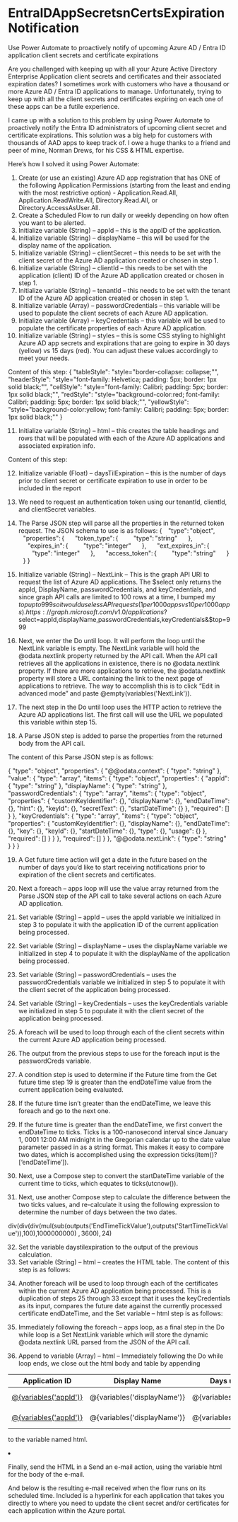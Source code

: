 # EntraIDAppSecretsnCertsExpirationNotification

Use Power Automate to proactively notify of upcoming Azure AD / Entra ID application client secrets and certificate expirations 
 
Are you challenged with keeping up with all your Azure Active Directory Enterprise Application client secrets and certificates and their associated expiration dates? 
I sometimes work with customers who have a thousand or more Azure AD / Entra ID applications to manage. Unfortunately, trying to keep up with all the client secrets and certificates expiring on each one of these apps can be a futile experience.   

I came up with a solution to this problem by using Power Automate to proactively notify the Entra ID administrators of upcoming client secret and certificate expirations. This solution was a big help for customers with thousands of AAD apps to keep track of.  I owe a huge thanks to a friend and peer of mine, Norman Drews, for his CSS & HTML expertise. 

Here’s how I solved it using Power Automate: 
 
1.	Create (or use an existing) Azure AD app registration that has ONE of the following Application Permissions (starting from the least and ending with the most restrictive option) -  Application.Read.All, Application.ReadWrite.All, Directory.Read.All, or Directory.AccessAsUser.All.  
2.	Create a Scheduled Flow to run daily or weekly depending on how often you want to be alerted.   
3.	Initialize variable (String) – appId – this is the appID of the application. 
4.	Initialize variable (String) – displayName – this will be used for the display name of the application. 
5.	Initialize variable (String) – clientSecret – this needs to be set with the client secret of the Azure AD application created or chosen in step 1. 
6.	Initialize variable (String) – clientId – this needs to be set with the application (client) ID of the Azure AD application created or chosen in step 1. 
7.	Initialize variable (String) – tenantId – this needs to be set with the tenant ID of the Azure AD application created or chosen in step 1. 
8.	Initialize variable (Array) – passwordCredentials – this variable will be used to populate the client secrets of each Azure AD application. 
9.	Initialize variable (Array) – keyCredentials – this variable will be used to populate the certificate properties of each Azure AD application. 
10.	Initialize variable (String) – styles – this is some CSS styling to highlight Azure AD app secrets and expirations that are going to expire in 30 days (yellow) vs 15 days (red).  You can adjust these values accordingly to meet your needs. 
 
Content of this step: 
{ 
  "tableStyle": "style=\"border-collapse: collapse;\"", 
  "headerStyle": "style=\"font-family: Helvetica; padding: 5px; border: 1px solid black;\"", 
  "cellStyle": "style=\"font-family: Calibri; padding: 5px; border: 1px solid black;\"", 
  "redStyle": "style=\"background-color:red; font-family: Calibri; padding: 5px; border: 1px solid black;\"", 
  "yellowStyle": "style=\"background-color:yellow; font-family: Calibri; padding: 5px; border: 1px solid black;\"" 
} 
 
11.	Initialize variable (String) – html – this creates the table headings and rows that will be populated with each of the Azure AD applications and associated expiration info. 
 
Content of this step: 
 
<table @{variables('styles').tableStyle}><thead><th @{variables('styles').headerStyle}>Application ID</th><th @{variables('styles').headerStyle}>Display Name</th><th @{variables('styles').headerStyle}>Days until Expiration</th><th @{variables('styles').headerStyle}>Type</th><th @{variables('styles').headerStyle}>Expiration Date</th></thead><tbody> 
 
12.	Initialize variable (Float) – daysTilExpiration – this is the number of days prior to client secret or certificate expiration to use in order to be included in the report 
13.	We need to request an authentication token using our tenantId, clientId, and clientSecret variables. 
  
14.	The Parse JSON step will parse all the properties in the returned token request. 
The JSON schema to use is as follows: 
{ 
    "type": "object", 
    "properties": { 
        "token_type": { 
            "type": "string" 
        }, 
        "expires_in": { 
            "type": "integer" 
        }, 
        "ext_expires_in": { 
            "type": "integer" 
        }, 
        "access_token": { 
            "type": "string" 
        } 
    } 
} 
 
  
 
15.	Initialize variable (String) – NextLink – This is the graph API URI to request the list of Azure AD applications.  The $select only returns the appId, DisplayName, passwordCredentials, and keyCredentials, and since graph API calls are limited to 100 rows at a time, I bumped my $top up to 999 so it would use less API requests (1 per 1000 apps vs 10 per 1000 apps). 
https://graph.microsoft.com/v1.0/applications?$select=appId,displayName,passwordCredentials,keyCredentials&$top=999 
16.	Next, we enter the Do until loop. It will perform the loop until the NextLink variable is empty.  The NextLink variable will hold the @odata.nextlink property returned by the API call. When the API call retrieves all the applications in existence, there is no @odata.nextlink property.  If there are more applications to retrieve, the @odata.nextlink property will store a URL containing the link to the next page of applications to retrieve. The way to accomplish this is to click “Edit in advanced mode” and paste @empty(variables('NextLink')). 
  
17.	The next step in the Do until loop uses the HTTP action to retrieve the Azure AD applications list.  The first call will use the URL we populated this variable within step 15. 
18.	A Parse JSON step is added to parse the properties from the returned body from the API call. 

The content of this Parse JSON step is as follows:

{
    "type": "object",
    "properties": {
        "@@odata.context": {
            "type": "string"
        },
        "value": {
            "type": "array",
            "items": {
                "type": "object",
                "properties": {
                    "appId": {
                        "type": "string"
                    },
                    "displayName": {
                        "type": "string"
                    },
                    "passwordCredentials": {
                        "type": "array",
                        "items": {
                            "type": "object",
                            "properties": {
                                "customKeyIdentifier": {},
                                "displayName": {},
                                "endDateTime": {},
                                "hint": {},
                                "keyId": {},
                                "secretText": {},
                                "startDateTime": {}
                            },
                            "required": []
                        }
                    },
                    "keyCredentials": {
                        "type": "array",
                        "items": {
                            "type": "object",
                            "properties": {
                                "customKeyIdentifier": {},
                                "displayName": {},
                                "endDateTime": {},
                                "key": {},
                                "keyId": {},
                                "startDateTime": {},
                                "type": {},
                                "usage": {}
                            },
                            "required": []
                        }
                    }
                },
                "required": []
            }
        },
        "@@odata.nextLink": {
            "type": "string"
        }
    }
}

19.	A Get future time action will get a date in the future based on the number of days you’d like to start receiving notifications prior to expiration of the client secrets and certificates. 
20.	Next a foreach – apps loop will use the value array returned from the Parse JSON step of the API call to take several actions on each Azure AD application. 
  
21.	Set variable (String) – appId – uses the appId variable we initialized in step 3 to populate it with the application ID of the current application being processed. 
22.	Set variable (String) – displayName – uses the displayName variable we initialized in step 4 to populate it with the displayName of the application being processed. 
23.	Set variable (String) – passwordCredentials – uses the passwordCredentials variable we initialized in step 5 to populate it with the client secret of the application being processed. 
24.	Set variable (String) – keyCredentials – uses the keyCredentials variable we initialized in step 5 to populate it with the client secret of the application being processed. 
25.	A foreach will be used to loop through each of the client secrets within the current Azure AD application being processed. 
  
26.	The output from the previous steps to use for the foreach input is the passwordCreds variable.  
27.	A condition step is used to determine if the Future time from the Get future time step 19 is greater than the endDateTime value from the current application being evaluated. 
28.	If the future time isn’t greater than the endDateTime, we leave this foreach and go to the next one. 
29.	If the future time is greater than the endDateTime, we first convert the endDateTime to ticks. Ticks is a 100-nanosecond interval since January 1, 0001 12:00 AM midnight in the Gregorian calendar up to the date value parameter passed in as a string format. This makes it easy to compare two dates, which is accomplished using the expression ticks(item()?[‘endDateTime’]). 
30.	Next, use a Compose step to convert the startDateTime variable of the current time to ticks, which equates to ticks(utcnow()). 
31.	Next, use another Compose step to calculate the difference between the two ticks values, and re-calculate it using the following expression to determine the number of days between the two dates. 

div(div(div(mul(sub(outputs('EndTimeTickValue'),outputs('StartTimeTickValue')),100),1000000000) , 3600), 24) 

32.	Set the variable daystilexpiration to the output of the previous calculation. 
33.	Set variable (String) – html – creates the HTML table.  The content of this step is as follows: 
 
<tr><td @{variables('styles').cellStyle}><a href="https://ms.portal.azure.com/#blade/Microsoft_AAD_RegisteredApps/ApplicationMenuBlade/Credentials/appId/@{variables('appId')}/isMSAApp/">@{variables('appId')}</a></td><td @{variables('styles').cellStyle}>@{variables('displayName')}</td><td @{if(less(variables('daystilexpiration'),15),variables('styles').redStyle,if(less(variables('daystilexpiration'),30),variables('styles').yellowStyle,variables('styles').cellStyle))}>@{variables('daystilexpiration')} </td><td @{variables('styles').cellStyle}>Secret</td><td @{variables('styles').cellStyle}>@{formatDateTime(item()?['endDateTime'],'g')}</td></tr> 
 
34.	Another foreach will be used to loop through each of the certificates within the current Azure AD application being processed.  This is a duplication of steps 25 through 33 except that it uses the keyCredentials as its input, compares the future date against the currently processed certificate endDateTime, and the Set variable – html step is as follows: 
 
<tr><td @{variables('styles').cellStyle}><a href="https://ms.portal.azure.com/#blade/Microsoft_AAD_RegisteredApps/ApplicationMenuBlade/Credentials/appId/@{variables('appId')}/isMSAApp/">@{variables('appId')}</a></td><td @{variables('styles').cellStyle}>@{variables('displayName')}</td><td @{if(less(variables('daystilexpiration'), 15), variables('styles').redStyle, if(less(variables('daystilexpiration'), 30), variables('styles').yellowStyle, variables('styles').cellStyle))}>@{variables('daystilexpiration')} </td><td @{variables('styles').cellStyle}>Certificate</td><td @{variables('styles').cellStyle}>@{formatDateTime(item()?['endDateTime'], 'g')}</td></tr> 
 
  
 
35.	Immediately following the foreach – apps loop, as a final step in the Do while loop is a Set NextLink variable which will store the dynamic @odata.nextlink URL parsed from the JSON of the API call. 
36.	Append to variable (Array) – html – Immediately following the Do while loop ends, we close out the html body and table by appending <tbody></table> to the variable named html. 

 

37.	Finally, send the HTML in a Send an e-mail action, using the variable html for the body of the e-mail. 
   
And below is the resulting e-mail received when the flow runs on its scheduled time.  Included is a hyperlink for each application that takes you directly to where you need to update the client secret and/or certificates for each application within the Azure portal. 

  

